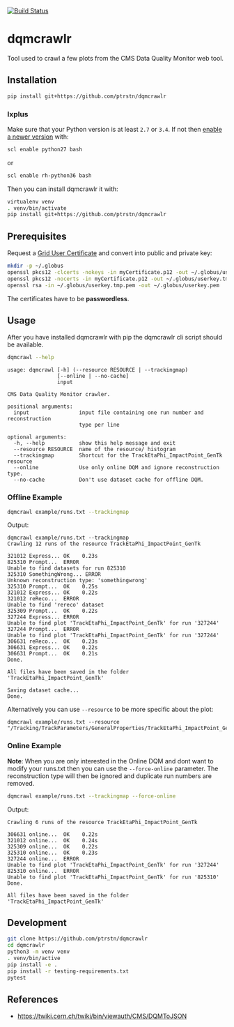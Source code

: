 [![Build Status](https://travis-ci.com/ptrstn/dqmcrawlr.svg?branch=master)](https://travis-ci.com/ptrstn/dqmcrawlr)

# dqmcrawlr

Tool used to crawl a few plots from the CMS Data Quality Monitor web tool.

## Installation

```bash
pip install git+https://github.com/ptrstn/dqmcrawlr
```

### lxplus

Make sure that your Python version is at least ```2.7``` or ```3.4```. If not then [enable a newer version](https://cern.service-now.com/service-portal/article.do?n=KB0000730) with:

```bash
scl enable python27 bash
```

or 

```bash
scl enable rh-python36 bash
```

Then you can install dqmcrawlr it with:

```bash
virtualenv venv
. venv/bin/activate
pip install git+https://github.com/ptrstn/dqmcrawlr
```

## Prerequisites

Request a [Grid User Certificate](https://ca.cern.ch/ca/) and convert into public and private key:

```bash
mkdir -p ~/.globus
openssl pkcs12 -clcerts -nokeys -in myCertificate.p12 -out ~/.globus/usercert.pem
openssl pkcs12 -nocerts -in myCertificate.p12 -out ~/.globus/userkey.tmp.pem
openssl rsa -in ~/.globus/userkey.tmp.pem -out ~/.globus/userkey.pem
```

The certificates have to be **passwordless**.

## Usage

After you have installed dqmcrawlr with pip the dqmcrawlr cli script should be available.

```bash
dqmcrawl --help
```

```
usage: dqmcrawl [-h] (--resource RESOURCE | --trackingmap)
                [--online | --no-cache]
                input

CMS Data Quality Monitor crawler.

positional arguments:
  input                input file containing one run number and reconstruction
                       type per line

optional arguments:
  -h, --help           show this help message and exit
  --resource RESOURCE  name of the resource/ histogram
  --trackingmap        Shortcut for the TrackEtaPhi_ImpactPoint_GenTk resource
  --online             Use only online DQM and ignore reconstruction type.
  --no-cache           Don't use dataset cache for offline DQM.
```

### Offline Example

```bash
dqmcrawl example/runs.txt --trackingmap
```

Output:

```
dqmcrawl example/runs.txt --trackingmap
Crawling 12 runs of the resource TrackEtaPhi_ImpactPoint_GenTk

321012 Express... OK    0.23s
825310 Prompt...  ERROR
Unable to find datasets for run 825310
325310 SomethingWrong... ERROR
Unknown reconstruction type: 'somethingwrong'
325310 Prompt...  OK    0.25s
321012 Express... OK    0.22s
321012 reReco...  ERROR
Unable to find 'rereco' dataset
325309 Prompt...  OK    0.22s
327244 Express... ERROR
Unable to find plot 'TrackEtaPhi_ImpactPoint_GenTk' for run '327244'
327244 Prompt...  ERROR
Unable to find plot 'TrackEtaPhi_ImpactPoint_GenTk' for run '327244'
306631 reReco...  OK    0.23s
306631 Express... OK    0.22s
306631 Prompt...  OK    0.21s
Done.

All files have been saved in the folder 'TrackEtaPhi_ImpactPoint_GenTk'

Saving dataset cache...
Done.
```

Alternatively you can use ```--resource``` to be more specific about the plot:

```
dqmcrawl example/runs.txt --resource "/Tracking/TrackParameters/GeneralProperties/TrackEtaPhi_ImpactPoint_GenTk"
```

### Online Example

**Note**: When you are only interested in the Online DQM and dont want to modify your runs.txt then you can use the ```--force-online``` parameter. The reconstruction type will then be ignored and duplicate run numbers are removed.

```bash
dqmcrawl example/runs.txt --trackingmap --force-online
```

Output:

```
Crawling 6 runs of the resource TrackEtaPhi_ImpactPoint_GenTk

306631 online...  OK    0.22s
321012 online...  OK    0.24s
325309 online...  OK    0.22s
325310 online...  OK    0.23s
327244 online...  ERROR
Unable to find plot 'TrackEtaPhi_ImpactPoint_GenTk' for run '327244'
825310 online...  ERROR
Unable to find plot 'TrackEtaPhi_ImpactPoint_GenTk' for run '825310'
Done.

All files have been saved in the folder 'TrackEtaPhi_ImpactPoint_GenTk'
```

## Development

```bash
git clone https://github.com/ptrstn/dqmcrawlr
cd dqmcrawlr
python3 -m venv venv
. venv/bin/active
pip install -e .
pip install -r testing-requirements.txt
pytest
```

## References

- https://twiki.cern.ch/twiki/bin/viewauth/CMS/DQMToJSON